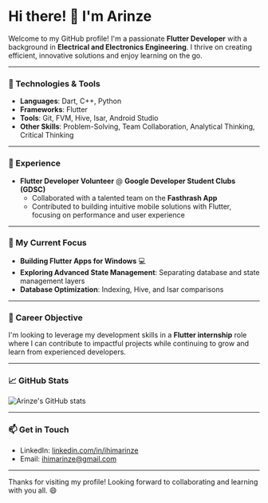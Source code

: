 # Hi there! 👋 I'm Arinze

Welcome to my GitHub profile! I'm a passionate **Flutter Developer** with a background in **Electrical and Electronics Engineering**. I thrive on creating efficient, innovative solutions and enjoy learning on the go. 

---

### 🔧 Technologies & Tools
- **Languages**: Dart, C++, Python
- **Frameworks**: Flutter
- **Tools**: Git, FVM, Hive, Isar, Android Studio
- **Other Skills**: Problem-Solving, Team Collaboration, Analytical Thinking, Critical Thinking

---

### 💼 Experience
- **Flutter Developer Volunteer** @ **Google Developer Student Clubs (GDSC)**
   - Collaborated with a talented team on the **Fasthrash App**
   - Contributed to building intuitive mobile solutions with Flutter, focusing on performance and user experience

---

### 🚀 My Current Focus
- **Building Flutter Apps for Windows** 💻
- **Exploring Advanced State Management**: Separating database and state management layers
- **Database Optimization**: Indexing, Hive, and Isar comparisons

---

### 🎯 Career Objective
I'm looking to leverage my development skills in a **Flutter internship** role where I can contribute to impactful projects while continuing to grow and learn from experienced developers.

---

### 📈 GitHub Stats
![Arinze's GitHub stats](https://github-readme-stats.vercel.app/api?username=eznira&show_icons=true&locale=en)

---

### 📫 Get in Touch
- LinkedIn: [linkedin.com/in/ihimarinze](https://www.linkedin.com/in/ihimarinze)
- Email: [ihimarinze@gmail.com](mailto:ihimarinze@gmail.com)

---

Thanks for visiting my profile! Looking forward to collaborating and learning with you all. 😄

